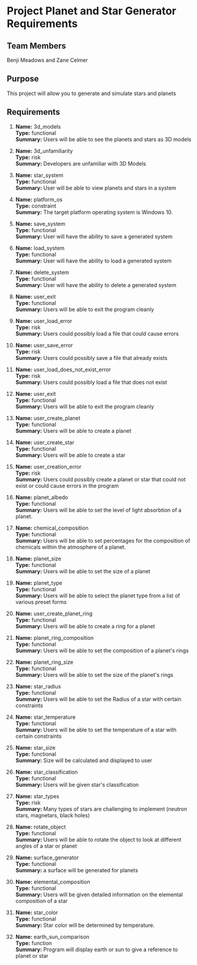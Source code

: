 # Project Planet and Star Generator Requirements
                                           
## Team Members

Benji Meadows and Zane Celmer

## Purpose

This project will allow you to generate and simulate stars and planets

## Requirements
    
 1.  **Name:** 3d_models\
        **Type:** functional\
        **Summary:** Users will be able to see the planets and stars as 3D models
        
 1.  **Name:** 3d_unfamiliarity\
        **Type:** risk\
        **Summary:** Developers are unfamiliar with 3D Models
	
1.  **Name:** star_system\
        **Type:** functional\
        **Summary:** User will be able to view planets and stars in a system
       
 1.  **Name:** platform_os\
        **Type:** constraint\
        **Summary:** The target platform operating system is Windows 10.
       
 1.  **Name:** save_system\
        **Type:** functional\
        **Summary:** User will have the ability to save a generated system
       
 1.  **Name:** load_system\
        **Type:** functional\
        **Summary:** User will have the ability to load a generated system
       
 1.  **Name:** delete_system\
        **Type:** functional\
        **Summary:** User will have the ability to delete a generated system
	 
 1.  **Name:** user_exit\
        **Type:** functional\
        **Summary:** Users will be able to exit the program cleanly

 1.  **Name:** user_load_error\
        **Type:** risk\
        **Summary:** Users could possibly load a file that could cause errors
       
 1.  **Name:** user_save_error\
        **Type:** risk\
        **Summary:** Users could possibly save a file that already exists
	
 1. **Name:** user_load_does_not_exist_error\
        **Type:** risk\
        **Summary:** Users could possibly load a file that does not exist
	
 1.  **Name:** user_exit\
        **Type:** functional\
        **Summary:** Users will be able to exit the program cleanly
	
 1.  **Name:** user_create_planet\
        **Type:** functional\
        **Summary:** Users will be able to create a planet
	
1.  **Name:** user_create_star\
        **Type:** functional\
        **Summary:** Users will be able to create a star
	
1.  **Name:** user_creation_error\
        **Type:** risk\
        **Summary:** Users could possibly create a planet or star that could not exist or could cause errors in the program

 1. **Name:** planet_albedo\
        **Type:** functional\
        **Summary:** Users will be able to set the level of light absorbtion of a planet.
        
 1. **Name:** chemical_composition\
        **Type:** functional\
        **Summary:** Users will be able to set percentages for the composition of chemicals within the atmosphere of a planet.
        
 1. **Name:** planet_size\
        **Type:** functional\
        **Summary:** Users will be able to set the size of a planet
        
 1. **Name:** planet_type\
        **Type:** functional\
        **Summary:** Users will be able to select the planet type from a list of various preset forms
	
1.  **Name:** user_create_planet_ring\
        **Type:** functional\
        **Summary:** Users will be able to create a ring for a planet
        
 1. **Name:** planet_ring_composition\
        **Type:** functional\
        **Summary:** Users will be able to set the composition of a planet's rings
        
 1. **Name:** planet_ring_size\
        **Type:** functional\
        **Summary:** Users will be able to set the size of the planet's rings
        
 1. **Name:** star_radius\
        **Type:** functional\
        **Summary:** Users will be able to set the Radius of a star with certain constraints
        
 1. **Name:** star_temperature\
        **Type:** functional\
        **Summary:** Users will be able to set the temperature of a star with certain constraints
        
 1. **Name:** star_size\
        **Type:** functional\
        **Summary:** Size will be calculated and displayed to user
        
 1. **Name:** star_classification\
        **Type:** functional\
        **Summary:** Users will be given star's classification
        
 1. **Name:** star_types\
        **Type:** risk\
        **Summary:** Many types of stars are challenging to implement (neutron stars, magnetars, black holes)
        
 1. **Name:** rotate_object\
        **Type:** functional\
        **Summary:** Users will be able to rotate the object to look at different angles of a star or planet
        
 1. **Name:** surface_generator\
        **Type:** functional\
        **Summary:** a surface will be generated for planets
        
 1. **Name:** elemental_composition\
	**Type:** functional\
	**Summary:** Users will be given detailed information on the elemental composition of a star
	
 1. **Name:** star_color\
	**Type:** functional\
	**Summary:** Star color will be determined by temperature.
			
 1. **Name:** earth_sun_comparison\
	**Type:** function\
	**Summary:** Program will display earth or sun to give a reference to planet or star


